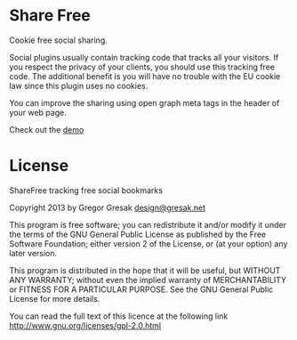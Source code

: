 # Share Free

Cookie free social sharing.
      
Social plugins usually contain tracking code that tracks all your visitors. If you respect the privacy of your clients, you should use this tracking free code. The additional benefit is you will have no trouble with the EU cookie law since this plugin uses no cookies.

You can improve the sharing using open graph meta tags in the header of your web page.

Check out the [demo](http://demo.gresak.net/demo/sharefree/sharefree.html)

# License

ShareFree tracking free social bookmarks

Copyright 2013 by Gregor Gresak <design@gresak.net>

This program is free software; you can redistribute it and/or
modify it under the terms of the GNU General Public License
as published by the Free Software Foundation; either version 2
of the License, or (at your option) any later version.

This program is distributed in the hope that it will be useful,
but WITHOUT ANY WARRANTY; without even the implied warranty of
MERCHANTABILITY or FITNESS FOR A PARTICULAR PURPOSE.  See the
GNU General Public License for more details.

You can read the full text of this licence at the following link
http://www.gnu.org/licenses/gpl-2.0.html
